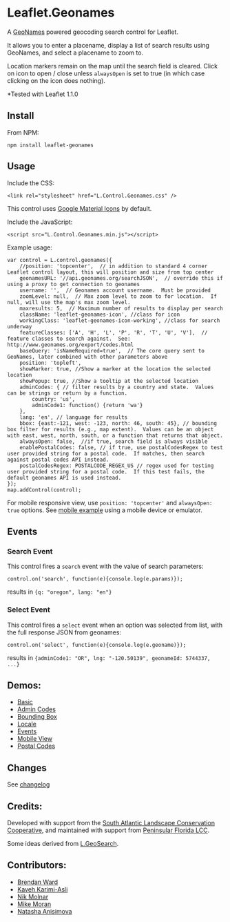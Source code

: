 # Leaflet.Geonames

A [GeoNames](http://www.geonames.org/) powered geocoding search control for Leaflet.

It allows you to enter a placename, display a list of search results using GeoNames,
and select a placename to zoom to.

Location markers remain on the map until the search field is cleared.
Click on icon to open / close unless `alwaysOpen` is set to true (in which case clicking on the icon does nothing).

\*Tested with Leaflet 1.1.0

## Install

From NPM:

```
npm install leaflet-geonames
```

## Usage

Include the CSS:

```
<link rel="stylesheet" href="L.Control.Geonames.css" />
```

This control uses [Google Material Icons](https://design.google.com/icons) by default.

Include the JavaScript:

```
<script src="L.Control.Geonames.min.js"></script>
```

Example usage:

```
var control = L.control.geonames({
    //position: 'topcenter',  // in addition to standard 4 corner Leaflet control layout, this will position and size from top center
    geonamesURL: '//api.geonames.org/searchJSON',  // override this if using a proxy to get connection to geonames
    username: '',  // Geonames account username.  Must be provided
    zoomLevel: null,  // Max zoom level to zoom to for location.  If null, will use the map's max zoom level.
    maxresults: 5,  // Maximum number of results to display per search
    className: 'leaflet-geonames-icon', //class for icon
    workingClass: 'leaflet-geonames-icon-working', //class for search underway
    featureClasses: ['A', 'H', 'L', 'P', 'R', 'T', 'U', 'V'],  // feature classes to search against.  See: http://www.geonames.org/export/codes.html
    baseQuery: 'isNameRequired=true',  // The core query sent to GeoNames, later combined with other parameters above
    position: 'topleft',
    showMarker: true, //Show a marker at the location the selected location
    showPopup: true, //Show a tooltip at the selected location
    adminCodes: { // filter results by a country and state.  Values can be strings or return by a function.
        country: 'us',
        adminCode1: function() {return 'wa'}
    },
    lang: 'en', // language for results
    bbox: {east:-121, west: -123, north: 46, south: 45}, // bounding box filter for results (e.g., map extent).  Values can be an object with east, west, north, south, or a function that returns that object.
    alwaysOpen: false,  //if true, search field is always visible
    enablePostalCodes: false, // if true, use postalCodesRegex to test user provided string for a postal code.  If matches, then search against postal codes API instead.
    postalCodesRegex: POSTALCODE_REGEX_US // regex used for testing user provided string for a postal code.  If this test fails, the default geonames API is used instead.
});
map.addControl(control);
```

For mobile responsive view, use `position: 'topcenter'` and `alwaysOpen: true` options.
See [mobile example](http://consbio.github.io/Leaflet.Geonames/examples/mobileview.html)
using a mobile device or emulator.

## Events

### Search Event

This control fires a `search` event with the value of search parameters:

`control.on('search', function(e){console.log(e.params)});`

results in
`{q: "oregon", lang: "en"}`

### Select Event

This control fires a `select` event when an option was selected from list,
with the full response JSON from geonames:

`control.on('select', function(e){console.log(e.geoname)});`

results in
`{adminCode1: "OR", lng: "-120.50139", geonameId: 5744337, ...}`

## Demos:

* [Basic](/examples/basic.html)
* [Admin Codes](/examples/adminCodes.html)
* [Bounding Box](/examples/bbox.html)
* [Locale](/examples/locale.html)
* [Events](/examples/events.html)
* [Mobile View](/examples/mobileview.html)
* [Postal Codes](/examples/postCodes.html)

## Changes

See [changelog](CHANGES.md)

## Credits:

Developed with support from the [South Atlantic Landscape Conservation Cooperative](http://www.southatlanticlcc.org/), and maintained with support from [Peninsular Florida LCC](http://peninsularfloridalcc.org/).

Some ideas derived from [L.GeoSearch](https://github.com/smeijer/L.GeoSearch).

## Contributors:

* [Brendan Ward](https://github.com/brendan-ward)
* [Kaveh Karimi-Asli](https://github.com/ka7eh)
* [Nik Molnar](https://github.com/nikmolnar)
* [Mike Moran](https://github.com/mikemoraned)
* [Natasha Anisimova](https://github.com/anisimon)
